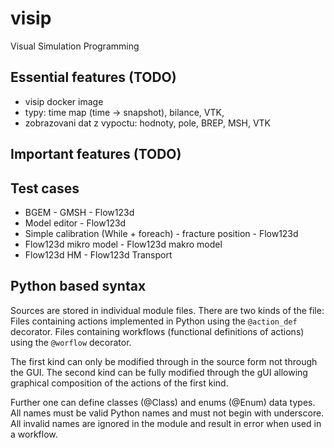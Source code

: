 # visip
Visual Simulation Programming



## Essential features (TODO)
- visip docker image
- typy: time map (time -> snapshot), bilance, VTK,
- zobrazovani dat z vypoctu: hodnoty, pole, BREP, MSH, VTK

## Important features (TODO)


## Test cases
- BGEM - GMSH - Flow123d
- Model editor - Flow123d
- Simple calibration (While + foreach) - fracture position - Flow123d
- Flow123d mikro model - Flow123d makro model
- Flow123d HM - Flow123d Transport



## Python based syntax

Sources are stored in individual module files. There are two kinds of the file:
Files containing actions implemented in Python using the `@action_def` decorator.
Files containing workflows (functional definitions of actions) using the `@worflow` decorator.
  
The first kind can only be modified through in the source form not through the GUI.
The second kind can be fully modified through the gUI allowing graphical composition
of the actions of the first kind.
  
Further one can define classes (@Class) and enums (@Enum) data types.
All names must be valid Python names and must not begin with underscore.
All invalid names are ignored in the module and result in error when used in a workflow. 

